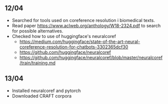 ## 12/04
- Searched for tools used on coreference resolution i biomedical texts.
- Read paper https://www.aclweb.org/anthology/W18-2324.pdf to search for possible alternatives.
- Checked how to use of huggingface's neuralcoref
    - https://medium.com/huggingface/state-of-the-art-neural-coreference-resolution-for-chatbots-3302365dcf30
    - https://github.com/huggingface/neuralcoref
    - https://github.com/huggingface/neuralcoref/blob/master/neuralcoref/train/training.md
## 13/04
- Installed neuralcoref and pytorch
- Downloaded CRAFT corpora
